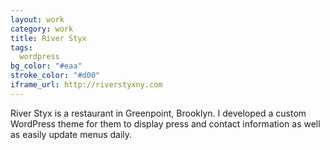 ```yaml
---              
layout: work
category: work
title: River Styx
tags:
  wordpress
bg_color: "#eaa"
stroke_color: "#d00"
iframe_url: http://riverstyxny.com
---
```

River Styx is a restaurant in Greenpoint, Brooklyn. I developed a custom WordPress theme for them to display press and contact information as well as easily update menus daily.